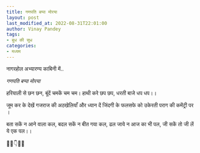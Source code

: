 ```yaml
---
title: गणपति बप्पा मोरया
layout: post
last_modified_at: 2022-08-31T22:01:00
author: Vinay Pandey
tags:
- बुध की सुध
categories:
- मध्यम
---
```

नागरहोल अभ्यारण्य काबिनी में..

*गणपति बप्पा मोरया*

हरियाली से छन छन,
बूंदें चमकें चम चम।
हाथी करे छप छप,
धरती बाजे धप धप।।

जूम कर के देखें गजराज की अठखेलियाँ 
और 
ध्यान दें जिंदगी के फलसफे को उकेरती पराग की कमेंट्री पर ।

बता सकें न आने वाला कल,
बदल सकें न बीत गया कल,
ढल जाये न आज का भी पल,
जी सकें तो जी लें ये एक पल।।

🌷🌷👇🌷🌷


